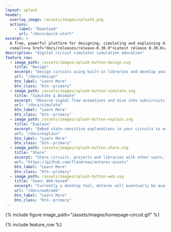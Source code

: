 ```yaml
---
layout: splash
header:
  overlay_image: /assets/images/splash2.png
  actions:
    - label: "Download"
      url: "/docs/quick-start"
excerpt: >
  A free, powerful platform for designing, simulating and explaining digital circuits.<br />
  <small><a href="docs/releases/release-0.30.0">Latest release 0.30.0</a></small><br />
description: "digital circuit simulator simulation education"
feature_row:
  - image_path: /assets/images/splash-button-design.svg
    title: "Design"
    excerpt: "Design circuits using built-in libraries and develop your own libraries."
    url: "/docs/design"
    btn_label: "Learn More"
    btn_class: "btn--primary"
  - image_path: /assets/images/splash-button-simulate.svg
    title: "Simulate & Animate"
    excerpt: "Observe signal flow animations and dive into subcircuits while your circuit is simulated."
    url: "/docs/simulate"
    btn_label: "Learn More"
    btn_class: "btn--primary"
  - image_path: /assets/images/splash-button-explain.svg
    title: "Explain"
    excerpt: "Embed state-sensitive explanations in your circuits to make them self-explaining to your audience."
    url: "/docs/explain"
    btn_label: "Learn More"
    btn_class: "btn--primary"
  - image_path: /assets/images/splash-button-share.svg
    title: "Share"
    excerpt: "Share circuits, projects and libraries with other users."
    url: "https://github.com/flandreas/antares-assets"
    btn_label: "Learn More"
    btn_class: "btn--primary"
  - image_path: /assets/images/splash-button-web.svg
    title: "Soon: Web-based"
    excerpt: "Currently a desktop tool, Antares will eventually be available in web browsers."
    url: "/docs/web/web"
    btn_label: "Learn More"
    btn_class: "btn--primary"
---
```


<!---
![Image](/assets/images/homepage-circuit.gif)
-->

{% include figure image_path="/assets/images/homepage-circuit.gif" %}

{% include feature_row %}
